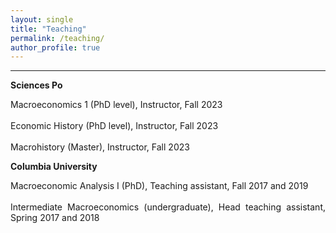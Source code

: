 ```yaml
---
layout: single
title: "Teaching"
permalink: /teaching/
author_profile: true
---
```

<hr />

<p style='text-align: justify;'><b>Sciences Po</b></p>

<p style='text-align: justify;'>Macroeconomics 1 (PhD level), Instructor, Fall 2023<br>
<br>
Economic History (PhD level), Instructor, Fall 2023<br>
<br>
Macrohistory (Master), Instructor, Fall 2023</p>

<p style='text-align: justify;'><b>Columbia University</b></p>

<p style='text-align: justify;'>Macroeconomic Analysis I (PhD), Teaching assistant, Fall 2017 and 2019<br>
<br>
Intermediate Macroeconomics (undergraduate), Head teaching assistant, Spring 2017 and 2018</p>

